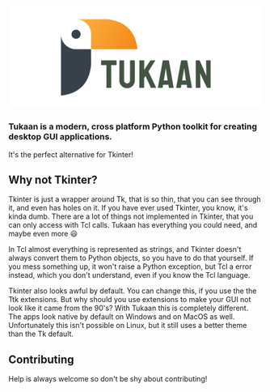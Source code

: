 ![Tukaan banner](https://github.com/tukaan/.github/blob/master/assets/tukaan_banner.png)

### Tukaan is a modern, cross platform Python toolkit for creating desktop GUI applications.
It's the perfect alternative for Tkinter!

## Why not Tkinter?
Tkinter is just a wrapper around Tk, that is so thin, that you can see through it, and even has holes on it. If you have ever used Tkinter, you know, it's kinda dumb. There are a lot of things not implemented in Tkinter, that you can only access with Tcl calls. Tukaan has everything you could need, and maybe even more 😃

In Tcl almost everything is represented as strings, and Tkinter doesn't always convert them to Python objects, so you have to do that yourself. If you mess something up, it won't raise a Python exception, but Tcl a error instead, which you don't understand, even if you know the Tcl language.

Tkinter also looks awful by default. You can change this, if you use the the Ttk extensions. But why should you use extensions to make your GUI not look like it came from the 90's? With Tukaan this is completely different. The apps look native by default on Windows and on MacOS as well. Unfortunately this isn't possible on Linux, but it still uses a better theme than the Tk default.


## Contributing
Help is always welcome so don't be shy about contributing! 
